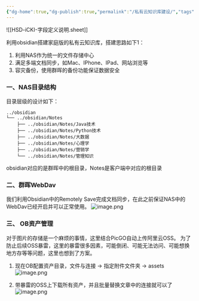```yaml
---
{"dg-home":true,"dg-publish":true,"permalink":"/私有云知识库建设/","tags":["gardenEntry"],"dgPassFrontmatter":true}
---
```


![[HSD-iCKI-字段定义说明.sheet]]

利用obsidian搭建家庭版的私有云知识库，搭建思路如下1：
1.  利用NAS作为统一的文件存储中心
2.  满足多端文档同步，如Mac、IPhone、IPad、网站浏览等
3.  容灾备份，使用群晖的备份功能保证数据安全

### 一、NAS目录结构

目录层级的设计如下：
```
../obsidian
└── ../obsidian/Notes
    ├── ../obsidian/Notes/Java技术
    ├── ../obsidian/Notes/Python技术
    ├── ../obsidian/Notes/大数据
    ├── ../obsidian/Notes/心理学
    ├── ../obsidian/Notes/营销学
    └── ../obsidian/Notes/管理知识
```
 
obsidian对应的是群晖中的根目录，Notes是客户端中对应的根目录

### 二、群晖WebDav
我们利用Obsidian中的Remotely Save完成文档同步，在此之前保证NAS中的WebDav已经开启并可以正常使用。
![image.png](https://hoey-images.oss-cn-hangzhou.aliyuncs.com/img/20231113141155.png)

### 三、 OB资产管理

对于图片的存储是一个麻烦的事情，这里结合PicGO自动上传阿里云OSS。
为了防止后续OSS暴雷，这里的暴雷很多因素，可能倒闭、可能无法访问、可能想换地方存等等问题，这里也想到了方案。

1. 现在OB配置资产目录，文件与连接 -> 指定附件文件夹 -> assets
![image.png](https://hoey-images.oss-cn-hangzhou.aliyuncs.com/img/20231115140502.png)

2. 带暴雷的OSS上下载所有资产，并且批量替换文章中的连接就可以了
![image.png](https://hoey-images.oss-cn-hangzhou.aliyuncs.com/img/20231115140635.png)

